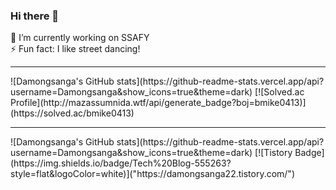 ### Hi there 👋

<!--
**Damongsanga/Damongsanga** is a ✨ _special_ ✨ repository because its `README.md` (this file) appears on your GitHub profile.

Here are some ideas to get you started:

- 🔭 I’m currently working on ...
- 🌱 I’m currently learning ...
- 👯 I’m looking to collaborate on ...
- 🤔 I’m looking for help with ...
- 💬 Ask me about ...
- 📫 How to reach me: ...
- 😄 Pronouns: ...
- ⚡ Fun fact: ...
-->

🔭 I’m currently working on SSAFY
<br>
⚡ Fun fact: I like street dancing!


<hr>
![Damongsanga's GitHub stats](https://github-readme-stats.vercel.app/api?username=Damongsanga&show_icons=true&theme=dark) 
[![Solved.ac Profile](http://mazassumnida.wtf/api/generate_badge?boj=bmike0413)](https://solved.ac/bmike0413)

<hr>
![Damongsanga's GitHub stats](https://github-readme-stats.vercel.app/api?username=Damongsanga&show_icons=true&theme=dark) 
[![Tistory Badge](https://img.shields.io/badge/Tech%20Blog-555263?style=flat&logoColor=white)]("https://damongsanga22.tistory.com/")
